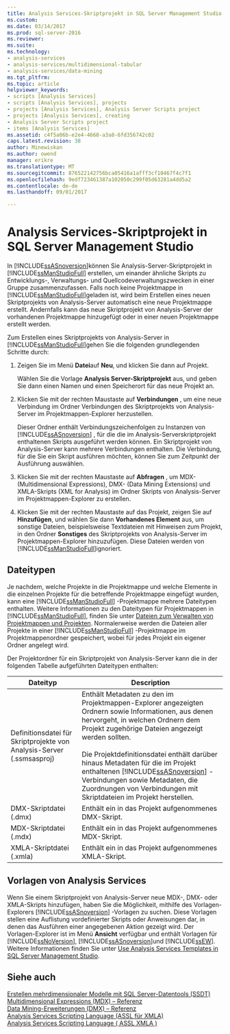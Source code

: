 ```yaml
---
title: Analysis Services-Skriptprojekt in SQL Server Management Studio | Microsoft Docs
ms.custom: 
ms.date: 03/14/2017
ms.prod: sql-server-2016
ms.reviewer: 
ms.suite: 
ms.technology:
- analysis-services
- analysis-services/multidimensional-tabular
- analysis-services/data-mining
ms.tgt_pltfrm: 
ms.topic: article
helpviewer_keywords:
- scripts [Analysis Services]
- scripts [Analysis Services], projects
- projects [Analysis Services], Analysis Server Scripts project
- projects [Analysis Services], creating
- Analysis Server Scripts project
- items [Analysis Services]
ms.assetid: c4f5a06b-e2e4-4660-a3a8-6fd356742c02
caps.latest.revision: 38
author: Minewiskan
ms.author: owend
manager: erikre
ms.translationtype: MT
ms.sourcegitcommit: 876522142756bca05416a1afff3cf10467f4c7f1
ms.openlocfilehash: 9edf723461387a102050c299f05d63281a4dd5a2
ms.contentlocale: de-de
ms.lasthandoff: 09/01/2017

---
```

# <a name="analysis-services-scripts-project-in-sql-server-management-studio"></a>Analysis Services-Skriptprojekt in SQL Server Management Studio
  In [!INCLUDE[ssASnoversion](../../includes/ssasnoversion-md.md)]können Sie Analysis-Server-Skriptprojekt in [!INCLUDE[ssManStudioFull](../../includes/ssmanstudiofull-md.md)] erstellen, um einander ähnliche Skripts zu Entwicklungs-, Verwaltungs- und Quellcodeverwaltungszwecken in einer Gruppe zusammenzufassen. Falls noch keine Projektmappe in [!INCLUDE[ssManStudioFull](../../includes/ssmanstudiofull-md.md)]geladen ist, wird beim Erstellen eines neuen Skriptprojekts von Analysis-Server automatisch eine neue Projektmappe erstellt. Andernfalls kann das neue Skriptprojekt von Analysis-Server der vorhandenen Projektmappe hinzugefügt oder in einer neuen Projektmappe erstellt werden.  
  
 Zum Erstellen eines Skriptprojekts von Analysis-Server in [!INCLUDE[ssManStudioFull](../../includes/ssmanstudiofull-md.md)]gehen Sie die folgenden grundlegenden Schritte durch:  
  
1.  Zeigen Sie im Menü **Datei**auf **Neu**, und klicken Sie dann auf Projekt.  
  
     Wählen Sie die Vorlage **Analysis Server-Skriptprojekt** aus, und geben Sie dann einen Namen und einen Speicherort für das neue Projekt an.  
  
2.  Klicken Sie mit der rechten Maustaste auf **Verbindungen** , um eine neue Verbindung im Ordner Verbindungen des Skriptprojekts von Analysis-Server im Projektmappen-Explorer herzustellen.  
  
     Dieser Ordner enthält Verbindungszeichenfolgen zu Instanzen von [!INCLUDE[ssASnoversion](../../includes/ssasnoversion-md.md)] , für die die im Analysis-Serverskriptprojekt enthaltenen Skripts ausgeführt werden können. Ein Skriptprojekt von Analysis-Server kann mehrere Verbindungen enthalten. Die Verbindung, für die Sie ein Skript ausführen möchten, können Sie zum Zeitpunkt der Ausführung auswählen.  
  
3.  Klicken Sie mit der rechten Maustaste auf **Abfragen** , um MDX- (Multidimensional Expressions), DMX- (Data Mining Extensions) und XMLA-Skripts (XML for Analysis) im Ordner Skripts von Analysis-Server im Projektmappen-Explorer zu erstellen.
  
4.  Klicken Sie mit der rechten Maustaste auf das Projekt, zeigen Sie auf **Hinzufügen**, und wählen Sie dann **Vorhandenes Element** aus, um sonstige Dateien, beispielsweise Textdateien mit Hinweisen zum Projekt, in den Ordner **Sonstiges** des Skriptprojekts von Analysis-Server im Projektmappen-Explorer hinzuzufügen. Diese Dateien werden von [!INCLUDE[ssManStudioFull](../../includes/ssmanstudiofull-md.md)]ignoriert.  
  
## <a name="file-types"></a>Dateitypen  
 Je nachdem, welche Projekte in die Projektmappe und welche Elemente in die einzelnen Projekte für die betreffende Projektmappe eingefügt wurden, kann eine [!INCLUDE[ssManStudioFull](../../includes/ssmanstudiofull-md.md)] -Projektmappe mehrere Dateitypen enthalten. Weitere Informationen zu den Dateitypen für Projektmappen in [!INCLUDE[ssManStudioFull](../../includes/ssmanstudiofull-md.md)], finden Sie unter [Dateien zum Verwalten von Projektmappen und Projekten](http://msdn.microsoft.com/library/e19d2859-0b97-4727-ac27-c4c226d86b2f). Normalerweise werden die Dateien aller Projekte in einer [!INCLUDE[ssManStudioFull](../../includes/ssmanstudiofull-md.md)] -Projektmappe im Projektmappenordner gespeichert, wobei für jedes Projekt ein eigener Ordner angelegt wird.  
  
 Der Projektordner für ein Skriptprojekt von Analysis-Server kann die in der folgenden Tabelle aufgeführten Dateitypen enthalten:  
  
|Dateityp|Description|  
|---------------|-----------------|  
|Definitionsdatei für Skriptprojekte von Analysis-Server (.ssmsasproj)|Enthält Metadaten zu den im Projektmappen-Explorer angezeigten Ordnern sowie Informationen, aus denen hervorgeht, in welchen Ordnern dem Projekt zugehörige Dateien angezeigt werden sollten.<br /><br /> Die Projektdefinitionsdatei enthält darüber hinaus Metadaten für die im Projekt enthaltenen [!INCLUDE[ssASnoversion](../../includes/ssasnoversion-md.md)] -Verbindungen sowie Metadaten, die Zuordnungen von Verbindungen mit Skriptdateien im Projekt herstellen.|  
|DMX-Skriptdatei (.dmx)|Enthält ein in das Projekt aufgenommenes DMX-Skript.|  
|MDX-Skriptdatei (.mdx)|Enthält ein in das Projekt aufgenommenes MDX-Skript.|  
|XMLA-Skriptdatei (.xmla)|Enthält ein in das Projekt aufgenommenes XMLA-Skript.|  
  
## <a name="analysis-services-templates"></a>Vorlagen von Analysis Services  
 Wenn Sie einem Skriptprojekt von Analysis-Server neue MDX-, DMX- oder XMLA-Skripts hinzufügen, haben Sie die Möglichkeit, mithilfe des Vorlagen-Explorers [!INCLUDE[ssASnoversion](../../includes/ssasnoversion-md.md)] -Vorlagen zu suchen. Diese Vorlagen stellen eine Auflistung vordefinierter Skripts oder Anweisungen dar, in denen das Ausführen einer angegebenen Aktion gezeigt wird. Der Vorlagen-Explorer ist im Menü **Ansicht** verfügbar und enthält Vorlagen für [!INCLUDE[ssNoVersion](../../includes/ssnoversion-md.md)], [!INCLUDE[ssASnoversion](../../includes/ssasnoversion-md.md)]und [!INCLUDE[ssEW](../../includes/ssew-md.md)]. Weitere Informationen finden Sie unter [Use Analysis Services Templates in SQL Server Management Studio](../../analysis-services/instances/use-analysis-services-templates-in-sql-server-management-studio.md).  
  
## <a name="see-also"></a>Siehe auch  
 [Erstellen mehrdimensionaler Modelle mit SQL Server-Datentools &#40;SSDT&#41;](../../analysis-services/multidimensional-models/creating-multidimensional-models-using-sql-server-data-tools-ssdt.md)   
 [Multidimensional Expressions &#40;MDX&#41; – Referenz](../../mdx/multidimensional-expressions-mdx-reference.md)   
 [Data Mining-Erweiterungen &#40;DMX&#41; – Referenz](../../dmx/data-mining-extensions-dmx-reference.md)   
 [Analysis Services Scripting Language &#40;ASSL für XMLA&#41;](../../analysis-services/scripting/analysis-services-scripting-language-assl-for-xmla.md)   
 [Analysis Services Scripting Language &#40; ASSL XMLA &#41;](../../analysis-services/scripting/analysis-services-scripting-language-assl-for-xmla.md)  
  
  
